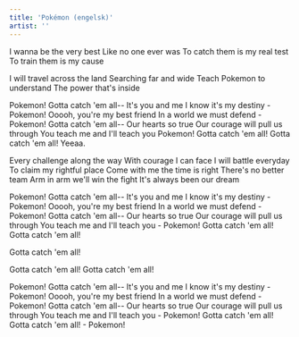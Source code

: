 ```yaml
---
title: 'Pokémon (engelsk)'
artist: ''
---
```


I wanna be the very best
Like no one ever was
To catch them is my real test
To train them is my cause

I will travel across the land
Searching far and wide
Teach Pokemon to understand
The power that's inside

Pokemon!
Gotta catch 'em all-- It's you and me
I know it's my destiny - Pokemon!
Ooooh, you're my best friend
In a world we must defend - Pokemon!
Gotta catch 'em all-- Our hearts so true
Our courage will pull us through
You teach me and I'll teach you Pokemon!
Gotta catch 'em all!
Gotta catch 'em all! Yeeaa.

Every challenge along the way
With courage I can face
I will battle everyday
To claim my rightful place
Come with me the time is right
There's no better team
Arm in arm we'll win the fight
It's always been our dream

Pokemon! Gotta catch 'em all--
It's you and me
I know it's my destiny - Pokemon!
Ooooh, you're my best friend
In a world we must defend - Pokemon!
Gotta catch 'em all-- Our hearts so true
Our courage will pull us through
You teach me and I'll teach you - Pokemon!
Gotta catch 'em all!
Gotta catch 'em all!

Gotta catch 'em all!

Gotta catch 'em all!
Gotta catch 'em all!

Pokemon! Gotta catch 'em all--
It's you and me
I know it's my destiny - Pokemon!
Ooooh, you're my best friend
In a world we must defend - Pokemon!
Gotta catch 'em all-- Our hearts so true
Our courage will pull us through
You teach me and I'll teach you - Pokemon!
Gotta catch 'em all!
Gotta catch 'em all! - Pokemon!
